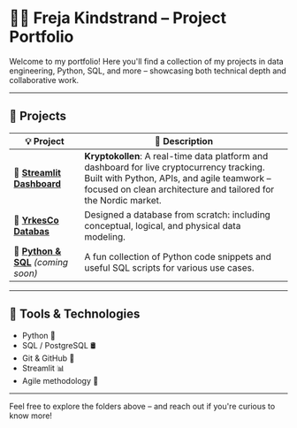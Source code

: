 # 👩‍💻 Freja Kindstrand – Project Portfolio

Welcome to my portfolio! Here you'll find a collection of my projects in data engineering, Python, SQL, and more – showcasing both technical depth and collaborative work.

---

## 📂 Projects

| 💡 Project | 📝 Description |
|-----------|----------------|
| 🔗 [**Streamlit Dashboard**](./Streamlit_dashboard) | **Kryptokollen**: A real-time data platform and dashboard for live cryptocurrency tracking. Built with Python, APIs, and agile teamwork – focused on clean architecture and tailored for the Nordic market. |
| 🔗 [**YrkesCo Databas**](./YrkesCo_databas) | Designed a database from scratch: including conceptual, logical, and physical data modeling. |
| 🔗 [**Python & SQL**](./Python&SQL) *(coming soon)* | A fun collection of Python code snippets and useful SQL scripts for various use cases. |

---

## 🧰 Tools & Technologies

- Python 🐍
- SQL / PostgreSQL 🛢️
- Git & GitHub 🔧
- Streamlit 📊
- Agile methodology 🧠

---

Feel free to explore the folders above – and reach out if you're curious to know more!


